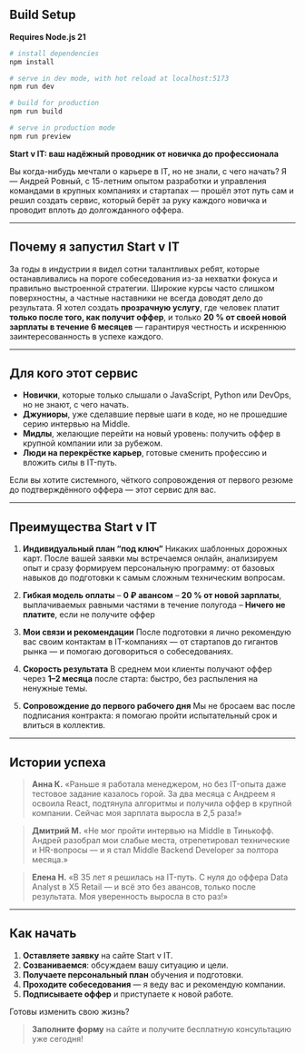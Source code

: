## Build Setup

**Requires Node.js 21**


```bash
# install dependencies
npm install

# serve in dev mode, with hot reload at localhost:5173
npm run dev

# build for production
npm run build

# serve in production mode
npm run preview
```


**Start v IT: ваш надёжный проводник от новичка до профессионала**

Вы когда-нибудь мечтали о карьере в IT, но не знали, с чего начать? Я — Андрей Ровный, с 15-летним опытом разработки и управления командами в крупных компаниях и стартапах — прошёл этот путь сам и решил создать сервис, который берёт за руку каждого новичка и проводит вплоть до долгожданного оффера.

---

## Почему я запустил Start v IT

За годы в индустрии я видел сотни талантливых ребят, которые останавливались на пороге собеседования из-за нехватки фокуса и правильно выстроенной стратегии. Широкие курсы часто слишком поверхностны, а частные наставники не всегда доводят дело до результата. Я хотел создать **прозрачную услугу**, где человек платит **только после того, как получит оффер**, и только **20 % от своей новой зарплаты в течение 6 месяцев** — гарантируя честность и искреннюю заинтересованность в успехе каждого.

---

## Для кого этот сервис

* **Новички**, которые только слышали о JavaScript, Python или DevOps, но не знают, с чего начать.
* **Джуниоры**, уже сделавшие первые шаги в коде, но не прошедшие серию интервью на Middle.
* **Мидлы**, желающие перейти на новый уровень: получить оффер в крупной компании или за рубежом.
* **Люди на перекрёстке карьер**, готовые сменить профессию и вложить силы в IT-путь.

Если вы хотите системного, чёткого сопровождения от первого резюме до подтверждённого оффера — этот сервис для вас.

---

## Преимущества Start v IT

1. **Индивидуальный план “под ключ”**
	 Никаких шаблонных дорожных карт. После вашей заявки мы встречаемся онлайн, анализируем опыт и сразу формируем персональную программу: от базовых навыков до подготовки к самым сложным техническим вопросам.

2. **Гибкая модель оплаты**
	 – **0 ₽ авансом**
	 – **20 % от новой зарплаты**, выплачиваемых равными частями в течение полугода
	 – **Ничего не платите**, если не получите оффер

3. **Мои связи и рекомендации**
	 После подготовки я лично рекомендую вас своим контактам в IT-компаниях — от стартапов до гигантов рынка — и помогаю договориться о собеседованиях.

4. **Скорость результата**
	 В среднем мои клиенты получают оффер через **1–2 месяца** после старта: быстро, без распыления на ненужные темы.

5. **Сопровождение до первого рабочего дня**
	 Мы не бросаем вас после подписания контракта: я помогаю пройти испытательный срок и влиться в коллектив.

---

## Истории успеха

> **Анна К.**
> «Раньше я работала менеджером, но без IT-опыта даже тестовое задание казалось горой. За два месяца с Андреем я освоила React, подтянула алгоритмы и получила оффер в крупной компании. Сейчас моя зарплата выросла в 2,5 раза!»

> **Дмитрий М.**
> «Не мог пройти интервью на Middle в Тинькофф. Андрей разобрал мои слабые места, отрепетировал технические и HR-вопросы — и я стал Middle Backend Developer за полтора месяца.»

> **Елена Н.**
> «В 35 лет я решилась на IT-путь. С нуля до оффера Data Analyst в X5 Retail — и всё это без авансов, только после результата. Моя уверенность выросла в сто раз!»

---

## Как начать

1. **Оставляете заявку** на сайте Start v IT.
2. **Созваниваемся**: обсуждаем вашу ситуацию и цели.
3. **Получаете персональный план** обучения и подготовки.
4. **Проходите собеседования** — я веду вас и рекомендую компании.
5. **Подписываете оффер** и приступаете к новой работе.

Готовы изменить свою жизнь?

> **Заполните форму** на сайте и получите бесплатную консультацию уже сегодня!


